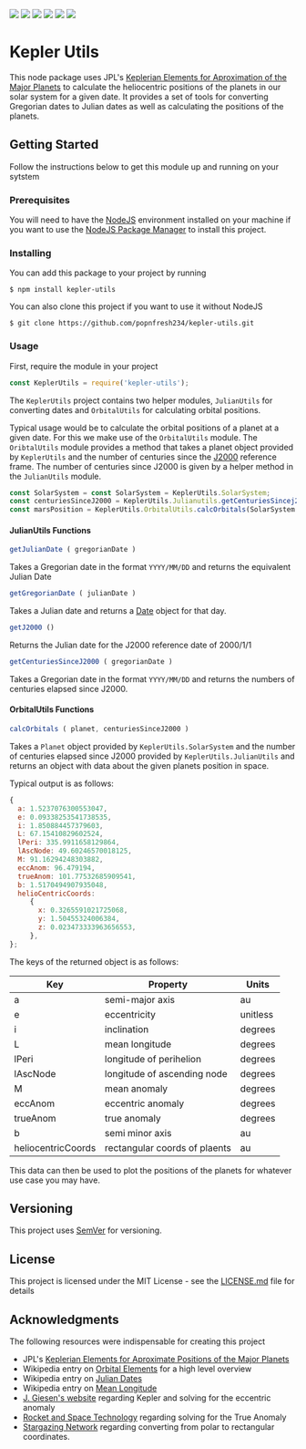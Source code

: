 ![](https://img.shields.io/npm/v/kepler-utils.svg?style=flat)
![](https://img.shields.io/github/license/popnfresh234/kepler_utils.svg?style=flat)
![](https://img.shields.io/github/repo-size/popnfresh234/kepler-utils.svg?style=flat)
![](https://img.shields.io/github/downloads/popnfresh234/kepler-utils/total.svg?style=flat)
![](https://img.shields.io/github/last-commit/popnfresh234/kepler-utils.svg?style=flat)
![](https://img.shields.io/github/languages/top/popnfresh234/kepler-utils.svg?style=flat)

# Kepler Utils
This node package uses JPL's [Keplerian Elements for Aproximation of the Major Planets](https://ssd.jpl.nasa.gov/?planet_pos) to calculate the heliocentric positions of the planets in our solar system for a given date.  It provides a set of tools for converting Gregorian dates to Julian dates as well as calculating the positions of the planets.

## Getting Started
Follow the instructions below to get this module up and running on your sytstem

### Prerequisites
You will need to have the [NodeJS](https://nodejs.org/en/) environment installed on your machine if you want to use the [NodeJS Package Manager](https://www.npmjs.com/) to install this project.

### Installing
You can add this package to your project by running

```
$ npm install kepler-utils
```

You can also clone this project if you want to use it without NodeJS

```
$ git clone https://github.com/popnfresh234/kepler-utils.git
```

### Usage
First, require the module in your project

```js
const KeplerUtils = require('kepler-utils');
```

The `KeplerUtils` project contains two helper modules, `JulianUtils` for converting dates and `OrbitalUtils` for calculating orbital positions.

Typical usage would be to calculate the orbital positions of a planet at a given date.  For this we make use of the `OrbitalUtils` module.  The `OribtalUtils` module provides a method that takes a planet object provided by `KeplerUtils` and the number of centuries since the [J2000](https://en.wikipedia.org/wiki/Earth-centered_inertial#J2000) reference frame.  The number of centuries since J2000 is given by a helper method in the `JulianUtils` module.

```js
const SolarSystem = const SolarSystem = KeplerUtils.SolarSystem;
const centuriesSinceJ2000 = KeplerUtils.Julianutils.getCenturiesSincej2000('1985/04/30');
const marsPosition = KeplerUtils.OrbitalUtils.calcOrbitals(SolarSystem.mars, centuriesSinceJ2000);
```

#### JulianUtils Functions

```js
getJulianDate ( gregorianDate )
```

Takes a Gregorian date in the format `YYYY/MM/DD` and returns the equivalent Julian Date


```js
getGregorianDate ( julianDate )
```

Takes a Julian date and returns a [Date](https://developer.mozilla.org/en-US/docs/Web/JavaScript/Reference/Global_Objects/Date) object for that day.


```js
getJ2000 ()
```
Returns the Julian date for the J2000 reference date of 2000/1/1

```js
getCenturiesSinceJ2000 ( gregorianDate )
```

Takes a Gregorian date in the format `YYYY/MM/DD` and returns the numbers of centuries elapsed since J2000.


#### OrbitalUtils Functions

```js
calcOrbitals ( planet, centuriesSinceJ2000 )
```

Takes a `Planet` object provided by `KeplerUtils.SolarSystem` and the number of centuries elapsed since J2000 provided by `KeplerUtils.JulianUtils` and returns an object with data about the given planets position in space.

Typical output is as follows:

```js
{
  a: 1.5237076300553047,
  e: 0.09338253541738535,
  i: 1.850884457379603,
  L: 67.15410829602524,
  lPeri: 335.9911658129864,
  lAscNode: 49.60246570018125,
  M: 91.16294248303882,
  eccAnom: 96.479194,
  trueAnom: 101.77532685909541,
  b: 1.5170494907935048,
  helioCentricCoords:
     {
       x: 0.3265591021725068,
       y: 1.50455324006384,
       z: 0.023473333963656553,
     },
};
```

The keys of the returned object is as follows:

| Key | Property | Units| 
|-----|----------|------|
| a | semi-major axis | au |
|e| eccentricity| unitless|
|i| inclination | degrees|
|L| mean longitude | degrees|
|lPeri| longitude of perihelion | degrees|
|lAscNode|longitude of ascending node|degrees|
|M|mean anomaly|degrees|
|eccAnom|eccentric anomaly|degrees|
|trueAnom|true anomaly|degrees|
|b|semi minor axis|au|
|heliocentricCoords|rectangular coords of plaents|au|

This data can then be used to plot the positions of the planets for whatever use case you may have.


## Versioning

This project uses [SemVer](http://semver.org/) for versioning.

## License

This project is licensed under the MIT License - see the [LICENSE.md](LICENSE.md) file for details

## Acknowledgments

The following resources were indispensable for creating this project

* JPL's [Keplerian Elements for Aproximate Positions of the Major Planets](https://ssd.jpl.nasa.gov/?planet_pos)
* Wikipedia entry on [Orbital Elements](https://en.wikipedia.org/wiki/Orbital_elements) for a high level overview
* Wikipedia entry on [Julian Dates](https://en.wikipedia.org/wiki/Julian_day#Converting_Gregorian_calendar_date_to_Julian_Day_Number)
* Wikipedia entry on [Mean Longitude](https://en.wikipedia.org/wiki/Mean_longitude)
* [J. Giesen's website](http://www.jgiesen.de/kepler/kepler.html) regarding Kepler and solving for the eccentric anomaly
* [Rocket and Space Technology](http://www.braeunig.us/space/plntpos.htm) regarding solving for the True Anomaly
* [Stargazing Network](http://www.stargazing.net/kepler/ellipse.html#twig04) regarding converting from polar to rectangular coordinates.
